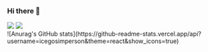 ### Hi there 👋

<!--
**icegosimperson/icegosimperson** is a ✨ _special_ ✨ repository because its `README.md` (this file) appears on your GitHub profile.

Here are some ideas to get you started:

- 🔭 I’m currently working on ...
- 🌱 I’m currently learning ...
- 👯 I’m looking to collaborate on ...
- 🤔 I’m looking for help with ...
- 💬 Ask me about ...
- 📫 How to reach me: ...
- 😄 Pronouns: ...
- ⚡ Fun fact: ...
-->

<div>
<img src="https://img.shields.io/badge/C-w007396?style=flat-square&logo=appveyor%logo={A8B9CC}&logoColor=red"/>
<img src="https://img.shields.io/badge/C++-#00599C?style=flat&logo=C++&logoColor=white"/>

</div>
![Anurag's GitHub stats](https://github-readme-stats.vercel.app/api?username=icegosimperson&theme=react&show_icons=true)
